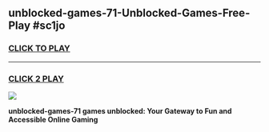 
## unblocked-games-71-Unblocked-Games-Free-Play #sc1jo
<h3>
<a href="https://us.freeplayer.one?title=unblocked-games-71&ref=9M">CLICK TO PLAY</a></h3>
<hr>

<h3>
<a href="https://us.freeplayer.one?title=unblocked-games-71&ref=9M">CLICK 2 PLAY</a>
  
</h3>

<a href="https://us.freeplayer.one?title=unblocked-games-71&ref=9M"><img src="https://clearcache.store/games.png"></a>


**unblocked-games-71 games unblocked: Your Gateway to Fun and Accessible Online Gaming**

